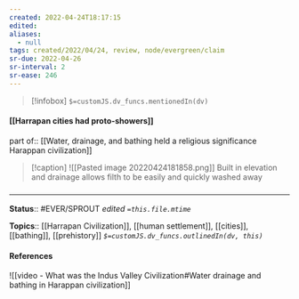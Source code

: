 ```yaml
---
created: 2022-04-24T18:17:15 
edited: 
aliases:
  - null
tags: created/2022/04/24, review, node/evergreen/claim
sr-due: 2022-04-26
sr-interval: 2
sr-ease: 246
---
```

> [!infobox]
`$=customJS.dv_funcs.mentionedIn(dv)`

#### [[Harrapan cities had proto-showers]]

part of:: [[Water, drainage, and bathing held a religious significance Harappan civilization]] 

> [!caption]
> ![[Pasted image 20220424181858.png]]
> Built in elevation and drainage allows filth to be easily and quickly washed away

### <hr class="footnote"/>

**Status**:: #EVER/SPROUT
*edited `=this.file.mtime`*

**Topics**:: [[Harrapan Civilization]], [[human settlement]], [[cities]], [[bathing]], [[prehistory]]
*`$=customJS.dv_funcs.outlinedIn(dv, this)`*

#### References

![[video - What was the Indus Valley Civilization#Water drainage and bathing in Harappan civilization]]
